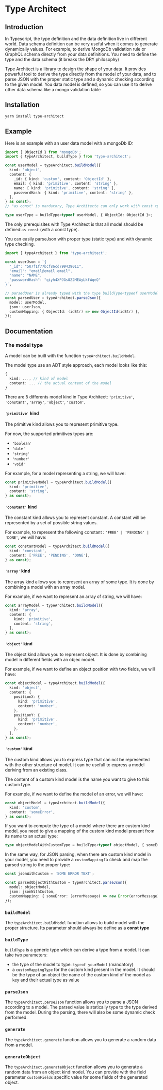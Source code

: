 # Type Architect

## Introduction

In Typescript, the type definition and the data definition live in different world.
Data schema definition can be very useful when it comes to generate dynamically values.
For example, to derive MongoDb validation rule or GraphQL schema directly from your data definitions.
You need to define the type and the data schema (it breaks the DRY philosophy)

Type Architect is a library to design the shape of your data. It provides powerful tool to
derive the type directly from the model of your data, and to parse JSON with the proper static type and
a dynamic checking according to the given model. You data model is defined, so you can use it to derive
other data schema like a mongo validation table

## Installation

```js
yarn install type-architect
```

## Example

Here is an example with an user data model with a mongoDb ID:

```ts
import { ObjectId } from 'mongoDb';
import { typeArchitect, buildType } from 'type-architect';

const userModel = typeArchitect.buildModel({
  kind: 'object',
  content: {
    _id: { kind: 'custom', content: 'ObjectId' },
    email: { kind: 'primitive', content: 'string' },
    name: { kind: 'primitive', content: 'string' },
    passwordHash: { kind: 'primitive', content: 'string' },
  },
} as const);
// "as const" is mandatory, Type Architecte can only work with const type

type userType = buildType<typeof userModel, { ObjectId: ObjectId }>;
```

The only prerequisites with Type Architect is that all model should be defined `as const` (with a const type).

You can easily parseJson with proper type (static type) and with dynamic type checking.

```ts
import { typeArchitect } from 'type-architect';

const userJson = `{
  "_id": "507f1f77bcf86cd799439011",
  "email": "email@email.email",
  "name": "NAME",
  "passwordHash": "qiyh4XPJGsOZ2MEAyLkfWqeQ"
}`;

// parsedUser is already typed with the type buildType<typeof userModel, { ObjectId: ObjectId }>
const parsedUser = typeArchitect.parseJson({
  model: userModel,
  json: userJson,
  customMapping: { ObjectId: (idStr) => new ObjectId(idStr) },
});
```

## Documentation

### The model type

A model can be built with the function `typeArchitect.buildModel`.

The model type use an ADT style approach, each model looks like this:

```ts
{
  kind: ..., // kind of model
  content: ... // the actual content of the model
}
```

There are 5 differents model kind in Type Architect: `'primitive'`, `'constant'`, `'array'`, `'object'`, `'custom'`.

#### `'primitive'` kind

The primitive kind allows you to represent primitive type.

For now, the supported primitives types are:

- `'boolean'`
- `'date'`
- `'string'`
- `'number'`
- `'void'`

For example, for a model representing a string, we will have:

```ts
const primitiveModel = typeArchitect.buildModel({
  kind: 'primitive',
  content: 'string',
} as const);
```

#### `'constant'` kind

The constant kind allows you to represent constant. A constant will be represented by a set of possible string values.

For example, to represent the following constant : `'FREE' | 'PENDING' | 'DONE'`, we will have:

```ts
const constantModel = typeArchitect.buildModel({
  kind: 'constant',
  content: ['FREE', 'PENDING', 'DONE'],
} as const);
```

#### `'array'` kind

The array kind allows you to represent an array of some type. It is done by combining a model with an array model.

For example, if we want to represent an array of string, we will have:

```ts
const arrayModel = typeArchitect.buildModel({
  kind: 'array',
  content: {
    kind: 'primitive',
    content: 'string',
  },
} as const);
```

#### `'object'` kind

The object kind allows you to represent object. It is done by combining model in different fields with an objec model.

For example, if we want to define an object position with two fields, we will have:

```ts
const objectModel = typeArchitect.buildModel({
  kind: 'object',
  content: {
    positionX: {
      kind: 'primitive',
      content: 'number',
    },
    positionY: {
      kind: 'primitive',
      content: 'number',
    },
  },
} as const);
```

#### `'custom'` kind

The custom kind allows you to express type that can not be represented with the other structure of model.
It can be usefull to express a model deriving from an existing class.

The content of a custom kind model is the name you want to give to this custom type.

For example, if we want to define the model of an error, we will have:

```ts
const objectModel = typeArchitect.buildModel({
  kind: 'custom',
  content: 'someError',
} as const);
```

If you want to compute the type of a model where there are custom kind model, you need to give
a mapping of the custom kind model present from its name to an actual type:

```ts
type objectModelWithCustomType = buildType<typeof objectModel, { someError: Error }>;
```

In the same way, for JSON parsing, when there are custom kind model in your model, you need to
provide a `customMapping` to check and map the parsed string to the proper type:

```ts
const jsonWithCustom = 'SOME ERROR TEXT';

const parsedObjectWithCustom = typeArchitect.parseJson({
  model: objectModel,
  json: jsonWithCustom,
  customMapping: { someError: (errorMessage) => new Error(errorMessage) },
});
```

### `buildModel`

The `typeArchitect.buildModel` function allows to build model with the proper structure.
Its parameter should always be define as a **const type**

### `buildType`

`buildType` is a generic type which can derive a type from a model.
It can take two parameters:

- the type of the model to type: `typeof yourModel` (mandatory)
- a `customMappingType` for the custom kind present in the model. It should be the type
  of an object the name of the custom kind of the model as key and their actual type as value

### `parseJson`

The `typeArchitect.parseJson` function allows you to parse a JSON according to a model.
The parsed value is statically type to the type derived from the model.
During the parsing, there will also be some dynamic check performed.

### `generate`

The `typeArchitect.generate` function allows you to generate a random data from a model.

### `generateObject`

The `typeArchitect.generateObject` function allows you to generate a random data from an object kind model.
You can provide with the field parameter `customFields` specific value for some fields of the generated object.
